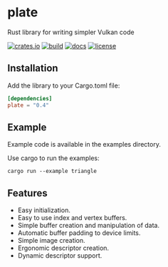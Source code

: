 # plate

Rust library for writing simpler Vulkan code

[![crates.io][crates-badge]][crates-url]
[![build][build-badge]][build-url]
[![docs][docs-badge]][docs-url]
[![license][license-badge]][license-url]

[crates-badge]: https://img.shields.io/crates/v/plate
[crates-url]: https://crates.io/crates/plate
[build-badge]: https://img.shields.io/gitlab/pipeline-status/pcasotti/plate
[build-url]: https://gitlab.com/pcasotti/plate/-/pipelines
[docs-badge]: https://img.shields.io/docsrs/plate
[docs-url]: https://docs.rs/plate/0.1.5/plate/
[license-badge]: https://img.shields.io/crates/l/plate
[license-url]: https://github.com/pcasotti/plate/blob/main/LICENSE

## Installation

Add the library to your Cargo.toml file:
```toml
[dependencies]
plate = "0.4"
```

## Example

Example code is available in the examples directory.

Use cargo to run the examples:
```shell
cargo run --example triangle
```

## Features

- Easy initialization.
- Easy to use index and vertex buffers.
- Simple buffer creation and manipulation of data.
- Automatic buffer padding to device limits.
- Simple image creation.
- Ergonomic descriptor creation.
- Dynamic descriptor support.
